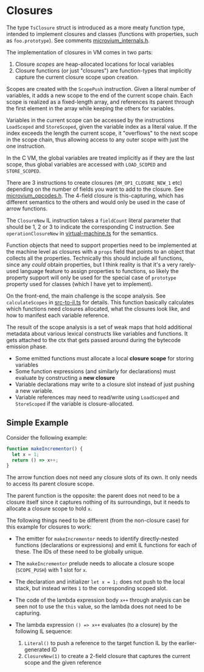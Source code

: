 # Closures

The type `TsClosure` struct is introduced as a more meaty function type, intended to implement closures and classes (functions with properties, such as `foo.prototype`). See comments [microvium_internals.h](../../native-vm/microvium_internals.h).

The implementation of closures in VM comes in two parts:

  1. Closure _scopes_ are heap-allocated locations for local variables
  2. Closure functions (or just "closures") are function-types that implicitly capture the current closure scope upon creation.

Scopes are created with the `ScopePush` instruction. Given a literal number of variables, it adds a new scope to the end of the current scope chain. Each scope is realized as a fixed-length array, and references its parent through the first element in the array while keeping the others for variables.

Variables in the current scope can be accessed by the instructions `LoadScoped` and `StoreScoped`, given the variable index as a literal value. If the index exceeds the length the current scope, it "overflows" to the next scope in the scope chain, thus allowing access to any outer scope with just the one instruction.

In the C VM, the global variables are treated implicitly as if they are the last scope, thus global variables are accessed with `LOAD_SCOPED` and `STORE_SCOPED`.

There are 3 instructions to create closures (`VM_OP1_CLOSURE_NEW_1` etc) depending on the number of fields you want to add to the closure. See [microvium_opcodes.h](../../native-vm/microvium_opcodes.h). The 4-field closure is this-capturing, which has different semantics to the others and would only be used in the case of arrow functions.

The `ClosureNew` IL instruction takes a `fieldCount` literal parameter that should be 1, 2 or 3 to indicate the corresponding C instruction. See `operationClosureNew` in [virtual-machine.ts](../../lib/virtual-machine.ts) for the semantics.

Function objects that need to support properties need to be implemented at the machine level as closures with a `props` field that points to an object that collects all the properties. Technically this should include all functions, since any _could_ obtain properties, but I think reality is that it's a very rarely-used language feature to assign properties to functions, so likely the property support will only be used for the special case of `prototype` property used for classes (which I have yet to implement).

On the front-end, the main challenge is the scope analysis. See `calculateScopes` in [src-to-il.ts](../../lib/src-to-il.ts) for details. This function basically calculates which functions need closures allocated, what the closures look like, and how to manifest each variable reference.

The result of the scope analysis is a set of weak maps that hold additional metadata about various lexical constructs like variables and functions. It gets attached to the ctx that gets passed around during the bytecode emission phase.

  - Some emitted functions must allocate a local **closure scope** for storing variables
  - Some function expressions (and similarly for declarations) must evaluate by constructing a **new closure**
  - Variable declarations may write to a closure slot instead of just pushing a new variable.
  - Variable references may need to read/write using `LoadScoped` and `StoreScoped` if the variable is closure-allocated.

## Simple Example

Consider the following example:

```js
function makeIncrementor() {
  let x = 1;
  return () => x++;
}
```

The arrow function does not need any closure slots of its own. It only needs to access its parent closure scope.

The parent function is the opposite: the parent does not need to be a closure itself since it captures nothing of its surroundings, but it needs to allocate a closure scope to hold `x`.

The following things need to be different (from the non-closure case) for this example for closures to work:

  - The emitter for `makeIncrementor` needs to identify directly-nested functions (declarations or expressions) and emit IL functions for each of these. The IDs of these need to be globally unique.

  - The `makeIncrementor` prelude needs to allocate a closure scope (`SCOPE_PUSH`) with 1 slot for `x`.

  - The declaration and initializer `let x = 1;` does not push to the local stack, but instead writes `1` to the corresponding scoped slot.

  - The code of the lambda expression body `x++` through analysis can be seen not to use the `this` value, so the lambda does not need to be capturing.

  - The lambda expression `() => x++` evaluates (to a closure) by the following IL sequence:
    1. `Literal()` to push a reference to the target function IL by the earlier-generated ID
    2. `ClosureNew(1)` to create a 2-field closure that captures the current scope and the given reference





















